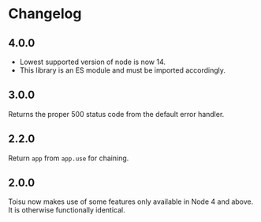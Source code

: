 # Changelog

## 4.0.0

- Lowest supported version of node is now 14.
- This library is an ES module and must be imported accordingly.

## 3.0.0

Returns the proper 500 status code from the default error handler.

## 2.2.0

Return `app` from `app.use` for chaining.

## 2.0.0

Toisu now makes use of some features only available in Node 4 and above. It is otherwise functionally identical.
